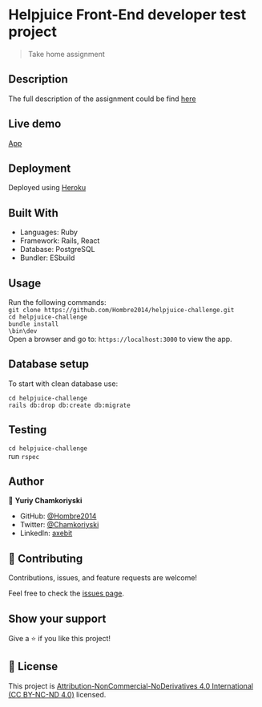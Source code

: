 # Helpjuice Front-End developer test project

>  Take home assignment

## Description

The full description of the assignment could be find [here](https://docs.google.com/document/d/161n6pubqHfmIiDVA6dOlhqUZlpQiTfG0_8hUTHAAEzc/edit#heading=h.sv0f7byc2t5o)

## Live demo

[App]()

## Deployment

Deployed using [Heroku](https://heroku.com/)

## Built With

- Languages: Ruby
- Framework: Rails, React
- Database: PostgreSQL
- Bundler: ESbuild

## Usage

Run the following commands:</br>
`git clone https://github.com/Hombre2014/helpjuice-challenge.git`</br>
`cd helpjuice-challenge`</br>
`bundle install`</br>
`\bin\dev`</br>
Open a browser and go to: `https://localhost:3000` to view the app.

## Database setup

To start with clean database use:

`cd helpjuice-challenge`</br>
`rails db:drop db:create db:migrate`

## Testing

`cd helpjuice-challenge`</br>
run `rspec`

## Author

👤 **Yuriy Chamkoriyski**

- GitHub: [@Hombre2014](https://github.com/Hombre2014)
- Twitter: [@Chamkoriyski](https://twitter.com/Chamkoriyski)
- LinkedIn: [axebit](https://linkedin.com/in/axebit)

## 🤝 Contributing

Contributions, issues, and feature requests are welcome!

Feel free to check the [issues page](https://github.com/Hombre2014/helpjuice-challenge/issues).

## Show your support

Give a ⭐️ if you like this project!

## 📝 License

This project is [Attribution-NonCommercial-NoDerivatives 4.0 International (CC BY-NC-ND 4.0)](./license.md) licensed.
